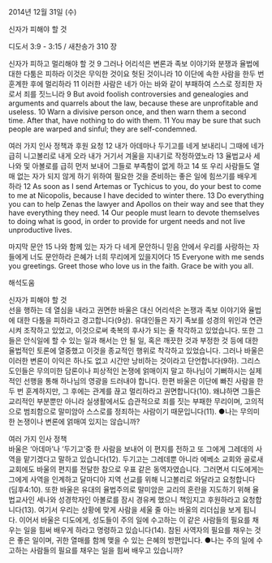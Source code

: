 2014년 12월 31일 (수)

신자가 피해야 할 것



디도서 3:9 - 3:15 / 새찬송가 310 장


신자가 피하고 멀리해야 할 것
9 그러나 어리석은 변론과 족보 이야기와 분쟁과 율법에 대한 다툼은 피하라 이것은 무익한 것이요 헛된 것이니라 10 이단에 속한 사람을 한두 번 훈계한 후에 멀리하라 11 이러한 사람은 네가 아는 바와 같이 부패하여 스스로 정죄한 자로서 죄를 짓느니라 
9 But avoid foolish controversies and genealogies and arguments and quarrels about the law, because these are unprofitable and useless. 10 Warn a divisive person once, and then warn them a second time. After that, have nothing to do with them. 11 You may be sure that such people are warped and sinful; they are self-condemned.

여러 가지 인사 정책과 후원 요청
12 내가 아데마나 두기고를 네게 보내리니 그때에 네가 급히 니고볼리로 내게 오라 내가 거기서 겨울을 지내기로 작정하였노라 13 율법교사 세나와 및 아볼로를 급히 먼저 보내어 그들로 부족함이 없게 하고 14 또 우리 사람들도 열매 없는 자가 되지 않게 하기 위하여 필요한 것을 준비하는 좋은 일에 힘쓰기를 배우게 하라 
12 As soon as I send Artemas or Tychicus to you, do your best to come to me at Nicopolis, because I have decided to winter there. 13 Do everything you can to help Zenas the lawyer and Apollos on their way and see that they have everything they need. 14 Our people must learn to devote themselves to doing what is good, in order to provide for urgent needs and not live unproductive lives.

마지막 문안
15 나와 함께 있는 자가 다 네게 문안하니 믿음 안에서 우리를 사랑하는 자들에게 너도 문안하라 은혜가 너희 무리에게 있을지어다
15 Everyone with me sends you greetings. Greet those who love us in the faith. Grace be with you all.

해석도움





신자가 피해야 할 것  
선을 행하는 데 열심을 내라고 권면한 바울은 대신 어리석은 논쟁과 족보 이야기와 율법에 대한 다툼을 피하라고 경고합니다(9상). 유대인들은 자기 족보를 성경의 위인과 연관시켜 조작하고 있었고, 이것으로써 축복의 후사가 되는 줄 착각하고 있었습니다. 또한 그들은 안식일에 할 수 있는 일과 해서는 안 될 일, 혹은 깨끗한 것과 부정한 것 등에 대한 율법적인 토론에 열중했고 이것을 종교적인 행위로 착각하고 있었습니다. 그러나 바울은 이러한 변론이 이익은 하나도 없고 시간만 낭비하는 것이라고 단언합니다(9하). 그리스도인들은 무의미한 담론이나 피상적인 논쟁에 얽매이지 말고 하나님이 기뻐하시는 실제적인 선행을 통해 하나님의 영광을 드러내야 합니다. 한편 바울은 이단에 빠진 사람을 한두 번 훈계하지만, 그 후에는 관계를 끊고 멀리하라고 권면합니다(10). 왜냐하면 그들은 교리적인 부분뿐만 아니라 실생활에서도 습관적으로 죄를 짓는 부패한 무리이며, 고의적으로 범죄함으로 말미암아 스스로를 정죄하는 사람이기 때문입니다(11). 
●나는 무의미한 논쟁이나 변론에 얽매여 있지는 않습니까?

여러 가지 인사 정책  
바울은 ‘아데마’나 ‘두기고’중 한 사람을 보내어 이 편지를 전하고 또 그에게 그레데의 사역을 맡기겠다고 말하고 있습니다(12). 두기고는 그레데뿐 아니라 에베소 교회와 골로새 교회에도 바울의 편지를 전달한 참으로 우표 같은 동역자였습니다. 그러면서 디도에게는 그에게 사역을 인계하고 달마디아 지역 선교를 위해 니고볼리로 와달라고 요청합니다(딤후4:10). 또한 바울은 유대의 율법주의로 말미암은 교리의 혼란을 지도하기 위해 율법교사인 세나와 성경학자인 아볼로를 잠시 경유케 했으니 책임지고 후원하라고 요청합니다(13). 여기서 우리는 상황에 맞게 사람을 세울 줄 아는 바울의 리더십을 보게 됩니다. 이어서 바울은 디도에게, 성도들이 주의 일에 수고하는 이 같은 사람들의 필요를 채우는 일을 힘써 배우게 하라고 명령하고 있습니다(14). 참된 사역자의 필요를 채우는 것은 좋은 일이며, 귀한 열매를 함께 맺을 수 있는 은혜의 방편입니다. 
●나는 주의 일에 수고하는 사람들의 필요를 채우는 일을 힘써 배우고 있습니까?